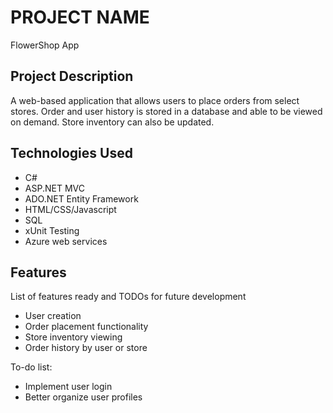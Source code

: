 # PROJECT NAME

FlowerShop App

## Project Description

A web-based application that allows users to place orders from select stores. Order and user history is stored in a database and able to be viewed on demand. Store inventory can also be updated.

## Technologies Used

* C#
* ASP.NET MVC
* ADO.NET Entity Framework
* HTML/CSS/Javascript
* SQL
* xUnit Testing
* Azure web services

## Features

List of features ready and TODOs for future development
* User creation
* Order placement functionality
* Store inventory viewing
* Order history by user or store

To-do list:
* Implement user login
* Better organize user profiles
